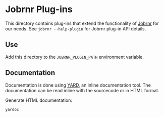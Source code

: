 # Jobrnr Plug-ins

This directory contains plug-ins that extend the functionality of [Jobrnr][1] for
our needs.  See `jobrnr --help-plugin` for Jobrnr plug-in API details.

[1]: http://www.github.com/rfdonnelly/jobrnr

## Use

Add this directory to the `JOBRNR_PLUGIN_PATH` environment variable.

## Documentation

Documentation is done using [YARD][2], an inline documentation tool.  The
documentation can be read inline with the sourcecode or in HTML format.

Generate HTML documentation:

```
yardoc
```

[2]: http://yardoc.org


